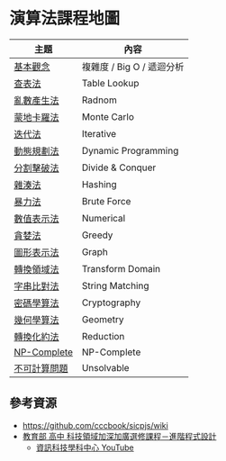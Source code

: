 # 演算法課程地圖

主題                | 內容
--------------------|----------------------------------------
[基本觀念](00-complexity.md)   | 複雜度 / Big O / 遞迴分析
[查表法](01-tableLookup.md)  | Table Lookup
[亂數產生法](02-random.md)    | Radnom
[蒙地卡羅法](03-monteCarlo.md) | Monte Carlo
[迭代法](04-iterative.md)      | Iterative
[動態規劃法](05-dynamicProgramming.md) | Dynamic Programming
[分割擊破法](06-divideConquer.md) | Divide & Conquer
[雜湊法](07-hashing.md) | Hashing
[暴力法](08-bruteForce.md) | Brute Force
[數值表示法](09-numerical.md) | Numerical
[貪婪法](10-greedy.md) |  Greedy
[圖形表示法](11-graph.md) | Graph
[轉換領域法](12-transformDomain.md) |  Transform Domain
[字串比對法](13-stringMatching.md) |  String Matching
[密碼學算法](14-cryptography.md) |  Cryptography
[幾何學算法](15-geometry.md) |  Geometry
[轉換化約法](16-reduction.md) | Reduction
[NP-Complete](17-npcomplete.md) | NP-Complete
[不可計算問題](18-unsolvable.md) |  Unsolvable

## 參考資源

* https://github.com/cccbook/sicpjs/wiki
* [教育部 高中 科技領域加深加廣選修課程－進階程式設計](https://ghresource.mt.ntnu.edu.tw/nss/p/InformationTechnologyTPD05)
    * [資訊科技學科中心 YouTube](https://www.youtube.com/playlist?list=PL9YcGY4H5apkq4CFmFdD2UDs3Y_f7XU7Z)




<!--
## 人工智慧算法

主題                | 內容
--------------------|----------------------------------------
[優化算法](ai) | 爬山演算法 / 遺傳演算法
[圖形搜尋](search) | DFS / BFS / IDS / A* / Min-Max / Alpha-Beta
[機器學習](ml) | K近鄰 / K-Mean / Gibbs / EM / Viterbi / SVM
[神經網路](ml) | 梯度下降法 / 反傳遞算法 / CD-K

-->
